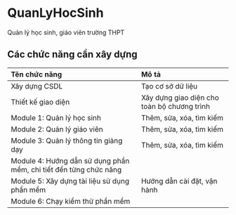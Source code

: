 # QuanLyHocSinh
Quản lý học sinh, giáo viên trường THPT

## Các chức năng cần xây dựng
| Tên chức năng                                                     | Mô tả                                       |
|:------------------------------------------------------------------|:--------------------------------------------|
| Xây dựng CSDL                                                     | Tạo cơ sở dữ liệu                           |
| Thiết kế giao diện                                                | Xây dựng giao diện cho toàn bộ chương trình |
| Module 1: Quản lý học sinh                                        | Thêm, sửa, xóa, tìm kiếm                    |
| Module 2: Quản lý giáo viên                                       | Thêm, sửa, xóa, tìm kiếm                    |
| Module 3: Quản lý thông tin giảng dạy                             | Thêm, sửa, xóa, tìm kiếm                    |
| Module 4: Hướng dẫn sử dụng phần mềm, chi tiết đến từng chức năng |                                             |
| Module 5: Xây dựng tài liệu sử dụng phần mềm                      | Hướng dẫn cài đặt, vận hành                 |
| Module 6: Chạy kiểm thử phần mềm                                  |                                             |

